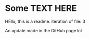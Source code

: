 # Some TEXT HERE

HEllo, this is a readme. iteration of file: 3

An update made in the GitHub page lol
